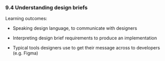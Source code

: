 ### 9.4 Understanding design briefs

Learning outcomes:

- Speaking design language, to communicate with designers

- Interpreting design brief requirements to produce an implementation

- Typical tools designers use to get their message across to developers (e.g. Figma)
